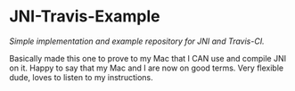 # JNI-Travis-Example
*Simple implementation and example repository for JNI and Travis-CI.*

Basically made this one to prove to my Mac that I CAN use and compile JNI on it. Happy to say that my Mac and I are now on good terms. Very flexible dude, loves to listen to my instructions.
